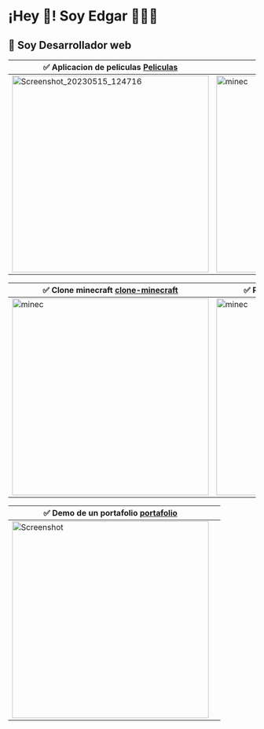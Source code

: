 # ¡Hey 👋! Soy Edgar 👨🏻‍💻

## 🔭 Soy Desarrollador web

| ✅ Aplicacion de peliculas [Peliculas](https://cuevana.vercel.app/) |✅ Babel Verbs [Babel verbs](https://babel-verbs.vercel.app/)|
| --- | --- |
| <img src="https://github.com/Edgarmejiav/Edgarmejiav/assets/35704346/303ae74a-c47b-4d04-957a-1ecfdf22b1ea" alt="Screenshot_20230515_124716" width="400"> |   <img src="https://github.com/Edgarmejiav/Edgarmejiav/assets/35704346/f66925fa-358c-4f6a-967c-6985e57fc879" alt="minec" width="400">|

| ✅ Clone minecraft [clone-minecraft](https://clone-minecraft.vercel.app/) | ✅ Pizzara online [canvas-draw-react](https://virtual-board.vercel.app/) |
| --- | --- |
| <img src="https://github.com/Edgarmejiav/Edgarmejiav/assets/35704346/899af9cc-79f2-4e2c-ad02-6a85afbd0df2" alt="minec" width="400"> | <img src="https://github.com/Edgarmejiav/Edgarmejiav/assets/35704346/5b083b1d-5c9c-4d2d-b5b1-223a12eb8a9d" alt="minec" width="400"> |

|  ✅ Demo de un portafolio [portafolio](https://portafolio-seven-gray.vercel.app/) | |
| --- | --- |
|  <img src="https://github.com/Edgarmejiav/Edgarmejiav/assets/35704346/9c53b3b2-20c8-45ff-bf22-b4d526faa02c" alt="Screenshot" width="400">| |

